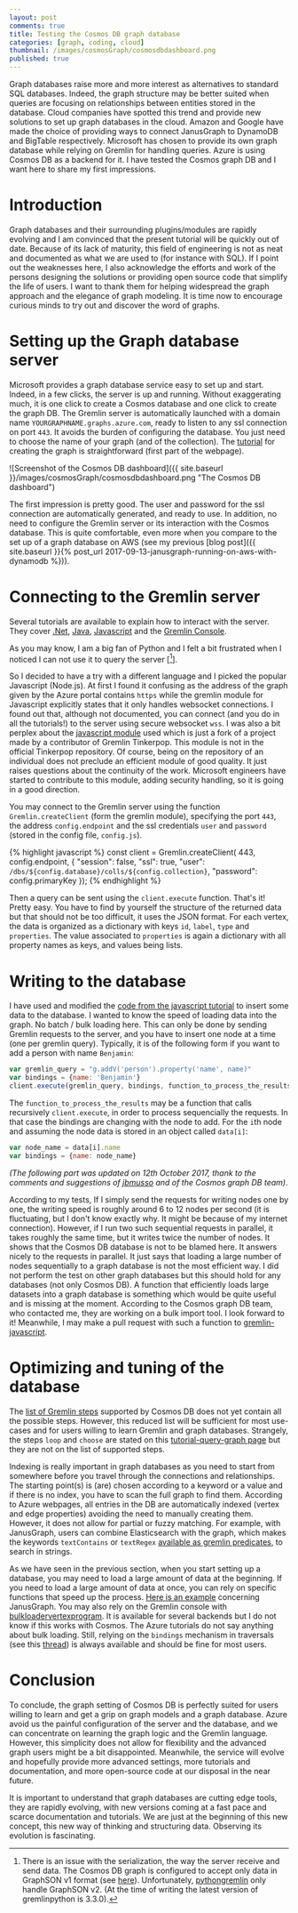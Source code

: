 ```yaml
---
layout: post
comments: true
title: Testing the Cosmos DB graph database
categories: [graph, coding, cloud]
thumbnail: /images/cosmosGraph/cosmosdbdashboard.png
published: true
---
```


Graph databases raise more and more interest as alternatives to standard SQL databases. Indeed, the graph structure may be better suited when queries are focusing on relationships between entities stored in the database. Cloud companies have spotted this trend and provide new solutions to set up graph databases in the cloud. Amazon and Google have made the choice of providing ways to connect JanusGraph to DynamoDB and BigTable respectively. Microsoft has chosen to provide its own graph database while relying on Gremlin for handling queries. Azure is using Cosmos DB as a backend for it. I have tested the Cosmos graph DB and I want here to share my first impressions. 



# Introduction

Graph databases and their surrounding plugins/modules are rapidly evolving and I am convinced that the present tutorial will be quickly out of date. Because of its lack of maturity, this field of engineering is not as neat and documented as what we are used to (for instance with SQL). If I point out the weaknesses here, I also acknowledge the efforts and work of the persons designing the solutions or providing open source code that simplify the life of users. I want to thank them for helping widespread the graph approach and the elegance of graph modeling. It is time now to encourage curious minds to try out and discover the word of graphs.

# Setting up the Graph database server

Microsoft provides a graph database service easy to set up and start. Indeed, in a few clicks, the server is up and running. Without exaggerating much, it is one click to create a Cosmos database and one click to create the graph DB. The Gremlin server is automatically launched with a domain name `YOURGRAPHNAME.graphs.azure.com`, ready to listen to any ssl connection on port `443`. It avoids the burden of configuring the database. You just need to choose the name of your graph (and of the collection). The [tutorial](https://docs.microsoft.com/en-us/azure/cosmos-db/create-graph-gremlin-console) for creating the graph is straightforward (first part of the webpage).

![Screenshot of the Cosmos DB dashboard]({{ site.baseurl }}/images/cosmosGraph/cosmosdbdashboard.png "The Cosmos DB dashboard")

The first impression is pretty good. The user and password for the ssl connection are automatically generated, and ready to use. In addition, no need to configure the Gremlin server or its interaction with the Cosmos database. This is quite comfortable, even more when you compare to the set up of a graph database on AWS (see my previous [blog post]({{ site.baseurl }}{% post_url 2017-09-13-janusgraph-running-on-aws-with-dynamodb %})).


# Connecting to the Gremlin server

 Several tutorials are available to explain how to interact with the server. They cover [.Net](https://docs.microsoft.com/en-us/azure/cosmos-db/create-graph-dotnet), [Java](https://docs.microsoft.com/en-us/azure/cosmos-db/create-graph-java), [Javascript](https://docs.microsoft.com/en-us/azure/cosmos-db/create-graph-nodejs) and the [Gremlin Console](https://docs.microsoft.com/en-us/azure/cosmos-db/create-graph-gremlin-console).

 As you may know, I am a big fan of Python and I felt a bit frustrated when I noticed I can not use it to query the server [[^1]].

 So I decided to have a try with a different language and I picked the popular Javascript (Node.js). At first I found it confusing as the address of the graph given by the Azure portal contains `https` while the gremlin module for Javascript explicitly states that it only handles websocket connections. I found out that, although not documented, you can connect (and you do in all the tutorials!) to the server using secure websocket `wss`. I was also a bit perplex about the [javascript module](https://github.com/CosmosDB/gremlin-javascript) used which is just a fork of a project made by a contributor of Gremlin Tinkerpop. This module is not in the official Tinkerpop repository. Of course, being on the repository of an individual does not preclude an efficient module of good quality. It just raises questions about the continuity of the work. Microsoft engineers have started to contribute to this module, adding security handling, so it is going in a good direction.

You may connect to the Gremlin server using the function `Gremlin.createClient` (form the gremlin module), specifying the port `443`, the address `config.endpoint` and the ssl credentials `user` and `password` (stored in the config file, `config.js`).

{% highlight javascript %}
const client = Gremlin.createClient(
    443, 
    config.endpoint, 
    { 
        "session": false, 
        "ssl": true, 
        "user": `/dbs/${config.database}/colls/${config.collection}`,
        "password": config.primaryKey
    });
{% endhighlight %}

Then a query can be sent using the `client.execute` function. That's it! Pretty easy. You have to find by yourself the structure of the returned data but that should not be too difficult, it uses the JSON format. For each vertex, the data is organized as a dictionary with keys `id`, `label`, `type` and `properties`. The value associated to `properties` is again a dictionary with all property names as keys, and values being lists. 

# Writing to the database

I have used and modified the [code from the javascript tutorial](https://github.com/Azure-Samples/azure-cosmos-db-graph-nodejs-getting-started) to insert some data to the database. I wanted to know the speed of loading data into the graph. No batch / bulk loading here. This can only be done by sending Gremlin requests to the server, and you have to insert one node at a time (one per gremlin query). Typically, it is of the following form if you want to add a person with name `Benjamin`:

~~~ javascript
var gremlin_query = "g.addV('person').property('name', name)"
var bindings = {name: 'Benjamin'}
client.execute(gremlin_query, bindings, function_to_process_the_results);
~~~

The `function_to_process_the_results` may be a function that calls recursively `client.execute`, in order to process sequencially the requests. In that case the bindings are changing with the node to add. For the `i`th node and assuming the node data is stored in an object called `data[i]`:

~~~ javascript
var node_name = data[i].name
var bindings = {name: node_name}
~~~

*(The following part was updated on 12th October 2017, thank to the comments and suggestions of [jbmusso](https://github.com/jbmusso) and of the Cosmos graph DB team)*.

According to my tests, If I simply send the requests for writing nodes one by one, the writing speed is roughly around 6 to 12 nodes per second (it is fluctuating, but I don't know exactly why. It might be because of my internet connection). However, if I run two such sequential requests in parallel, it takes roughly the same time, but it writes twice the number of nodes. It shows that the Cosmos DB database is not to be blamed here. It answers nicely to the requests in parallel. It just says that loading a large number of nodes sequentially to a graph database is not the most efficient way. I did not perform the test on other graph databases but this should hold for any databases (not only Cosmos DB). A function that efficiently loads large datasets into a graph database is something which would be quite useful and is missing at the moment. According to the Cosmos graph DB team, who contacted me, they are working on a bulk import tool. I look forward to it! Meanwhile, I may make a pull request with such a function to [gremlin-javascript](https://github.com/jbmusso/gremlin-javascript).

# Optimizing and tuning of the database

The [list of Gremlin steps](https://docs.microsoft.com/en-us/azure/cosmos-db/gremlin-support) supported by Cosmos DB does not yet contain all the possible steps. However, this reduced list will be sufficient for most use-cases and for users willing to learn Gremlin and graph databases. Strangely, the steps `loop` and `choose` are stated on this [tutorial-query-graph page](https://docs.microsoft.com/en-us/azure/cosmos-db/tutorial-query-graph) but they are not on the list of supported steps.

Indexing is really important in graph databases as you need to start from somewhere before you travel through the connections and relationships. The starting point(s) is (are) chosen according to a keyword or a value and if there is no index, you have to scan the full graph to find them. According to Azure webpages, all entries in the DB are automatically indexed (vertex and edge properties) avoiding the need to manually creating them. However, it does not allow for partial or fuzzy matching. For example, with JanusGraph, users can combine Elasticsearch with the graph, which makes the keywords `textContains` or `textRegex` [available as gremlin predicates](http://docs.janusgraph.org/latest/search-predicates.html), to search in strings.

As we have seen in the previous section, when you start setting up a database, you may need to load a large amount of data at the beginning. If you need to load a large amount of data at once, you can rely on specific functions that speed up the process. [Here is an example](http://docs.janusgraph.org/latest/bulk-loading.html) concerning JanusGraph. You may also rely on the Gremlin console with [bulkloadervertexprogram](http://tinkerpop.apache.org/docs/3.1.0-incubating/#bulkloadervertexprogram). It is available for several backends but I do not know if this works with Cosmos. The Azure tutorials do not say anything about bulk loading. Still, relying on the `bindings` mechanism in traversals (see this [thread](https://groups.google.com/forum/?utm_medium=email&utm_source=footer#!msg/gremlin-users/lE67mACc3QM/xrdvkjniAwAJ)) is always available and should be fine for most users.

# Conclusion

To conclude, the graph setting of Cosmos DB is perfectly suited for users willing to learn and get a grip on graph models and a graph database. Azure avoid us the painful configuration of the server and the database, and we can concentrate on learning the graph logic and the Gremlin language. However, this simplicity does not allow for flexibility and the advanced graph users might be a bit disappointed. Meanwhile, the service will evolve and hopefully provide more advanced settings, more tutorials and documentation, and more open-source code at our disposal in the near future.

It is important to understand that graph databases are cutting edge tools, they are rapidly evolving, with new versions coming at a fast pace and scarce documentation and tutorials. We are just at the beginning of this new concept, this new way of thinking and structuring data. Observing its evolution is fascinating.


[^1]: There is an issue with the serialization, the way the server receive and send data. The Cosmos DB graph is configured to accept only data in GraphSON v1 format (see [here](https://docs.microsoft.com/en-us/azure/cosmos-db/create-graph-gremlin-console)). Unfortunately, [pythongremlin](http://tinkerpop.apache.org/docs/current/reference/#gremlin-python) only handle GraphSON v2. (At the time of writing the latest version of gremlinpython is 3.3.0).